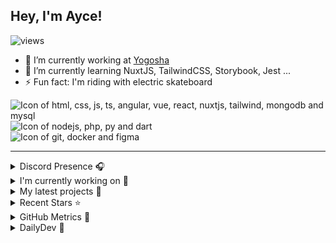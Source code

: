 ## Hey, I'm Ayce!
![views](https://komarev.com/ghpvc/?username=Ayce45&style=for-the-badge)

- 🔭 I’m currently working at <a href="https://yogosha.com/">Yogosha</a>
- 🌱 I’m currently learning NuxtJS, TailwindCSS, Storybook, Jest ...
- ⚡ Fun fact: I'm riding with electric skateboard

<div>
  <img src="https://skillicons.dev/icons?i=html,css,js,ts,angular,vue,react,nuxtjs,tailwind,mongodb,mysql" alt="Icon of html, css, js, ts, angular, vue, react, nuxtjs, tailwind, mongodb and mysql">
</div>
<div>
  <img src="https://skillicons.dev/icons?i=nodejs,php,py,dart" alt="Icon of nodejs, php, py and dart">
</div>
<div>
  <img src="https://skillicons.dev/icons?i=git,docker,figma" alt="Icon of git, docker and figma">
</div>


<hr>

<details>
  <summary>Discord Presence 🎧️</summary>
  
  [![Discord Presence](https://lanyard.cnrad.dev/api/538785123987095556)](https://discord.com/users/538785123987095556)
</details>

<details>
  <summary>I'm currently working on 👷</summary>
  

- [Ayce45/Ayce45.github.io](https://github.com/Ayce45/Ayce45.github.io) - My personal website (2 months ago)
- [Ayce45/flutter-business-card](https://github.com/Ayce45/flutter-business-card) - Business card in flutter (5 months ago)
- [Ayce45/next-iceandfire](https://github.com/Ayce45/next-iceandfire) - App in react with the ice and fire api (5 months ago)
- [Ayce45/next-trello](https://github.com/Ayce45/next-trello) - NextJS Trello Clone (5 months ago)
- [Ayce45/expenses-chart-component](https://github.com/Ayce45/expenses-chart-component) - Expenses chart component (6 months ago)
</details>

<details>
  <summary>My latest projects 🌱</summary>
  

- [Ayce45/next-iceandfire](https://github.com/Ayce45/next-iceandfire) - App in react with the ice and fire api
- [Ayce45/next-trello](https://github.com/Ayce45/next-trello) - NextJS Trello Clone
- [Ayce45/expenses-chart-component](https://github.com/Ayce45/expenses-chart-component) - Expenses chart component
- [Ayce45/profile-card-component](https://github.com/Ayce45/profile-card-component) - Profile card component
- [Ayce45/qr-code-component](https://github.com/Ayce45/qr-code-component) - QR code component
</details>

<details>
  <summary>Recent Stars ⭐</summary>
  

- [KonradIT/goprowifihack](https://github.com/KonradIT/goprowifihack) - Unofficial GoPro WiFi API Documentation - HTTP GET requests for commands, status, livestreaming and media query. (3 months ago)
- [dailydotdev/daily](https://github.com/dailydotdev/daily) - daily.dev is a professional network for developers to learn, collaborate, and grow together 👩🏽‍💻 👨‍💻 (6 months ago)
- [nrwl/nx](https://github.com/nrwl/nx) - Smart, Fast and Extensible Build System (9 months ago)
- [jacebrowning/memegen](https://github.com/jacebrowning/memegen) - The free and open source API to generate memes. (11 months ago)
- [sertizh/commercial-meeting](https://github.com/sertizh/commercial-meeting) - Commercial Meeting Programm (1 year ago)
</details>

<details>
  <summary>GitHub Metrics 🌊</summary>
  
  <img align="center" src="/github-metrics.svg" alt="Metrics" width="400">
</details>

<details>
  <summary>DailyDev 📖</summary>
  
  <a href="https://app.daily.dev/Ayce"><img src="https://api.daily.dev/devcards/6f27abf04ef249b1a106e3ddb7e7cda4.png?r=tkh" width="400" alt="Evan JUGE's Dev Card"/></a>
</details>
